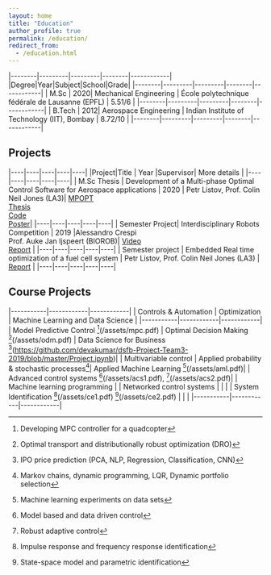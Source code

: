 ```yaml
---
layout: home
title: "Education"
author_profile: true
permalink: /education/
redirect_from:
  - /education.html
---
```


|--------|---------|---------|--------|------------|
|Degree|Year|Subject|School|Grade|
|--------|---------|---------|--------|------------|
| M.Sc | 2020| Mechanical Engineering | École polytechnique fédérale de Lausanne (EPFL) | 5.51/6 |
|--------|---------|---------|--------|------------|
| B.Tech | 2012| Aerospace Engineering | Indian Institute of Technology (IIT), Bombay | 8.72/10 |
|--------|---------|---------|--------|------------|

## Projects

|----|----|----|----|----|
|Project|Title | Year |Supervisor| More details |
|----|----|----|----|----|
| M.Sc Thesis | Development of a Multi-phase Optimal
Control Software for Aerospace applications | 2020 | Petr Listov, Prof. Colin Neil Jones (LA3)| [MPOPT](https://mpopt.readthedocs.io/) <br>[Thesis](/assets/thesis.pdf) <br> [Code](https://github.com/mpopt/mpopt) <br> [Poster](/assets/poster.pdf)|
|----|----|----|----|----|
| Semester Project| Interdisciplinary Robots Competition | 2019 |Alessandro Crespi <br> Prof. Auke Jan Ijspeert (BIOROB)| [Video](https://www.youtube.com/watch?v=tjjpUH_5b8c) <br> [Report](/assets/petco.pdf) |
|----|----|----|----|----|
| Semester project | Embedded Real time optimization of a fuel cell system | Petr Listov, Prof. Colin Neil Jones (LA3) | [Report](/assets/rto.pdf) |
|----|----|----|----|----|

## Course Projects

|-----------|------------|------------|
| Controls & Automation | Optimization | Machine Learning and Data Science |
|-----------|------------|------------|
| Model Predictive Control [^1](/assets/mpc.pdf) | Optimal Decision Making [^6](/assets/odm.pdf) | Data Science for Business [^8](https://github.com/devakumar/dsfb-Project-Team3-2019/blob/master/Project.ipynb)|
| Multivariable control | Applied probability & stochastic processes[^7]| Applied Machine Learning [^9](/assets/aml.pdf)|
| Advanced control systems [^2](/assets/acs1.pdf), [^3](/assets/acs2.pdf)| | Machine learning programming |
| Networked control systems | | |
| System Identification [^4](/assets/ce1.pdf) [^5](/assets/ce2.pdf) | | |
|-----------|------------|------------|

[^1]: Developing MPC controller for a quadcopter
[^2]: Model based and data driven control
[^3]: Robust adaptive control
[^4]: Impulse response and frequency response identification
[^5]: State-space model and parametric identification
[^6]: Optimal transport and distributionally robust optimization (DRO)
[^7]: Markov chains, dynamic programming, LQR, Dynamic portfolio selection
[^8]: IPO price prediction (PCA, NLP, Regression, Classification, CNN)
[^9]: Machine learning experiments on data sets
